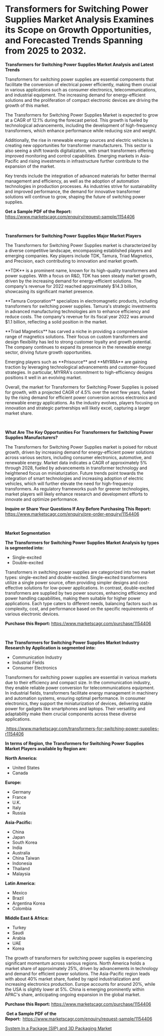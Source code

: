 <p><h1>Transformers for Switching Power Supplies Market Analysis Examines its Scope on Growth Opportunities, and Forecasted Trends Spanning from 2025 to 2032.</h1></p><p><strong>Transformers for Switching Power Supplies Market Analysis and Latest Trends</strong></p>
<p><p>Transformers for switching power supplies are essential components that facilitate the conversion of electrical power efficiently, making them crucial in various applications such as consumer electronics, telecommunications, and industrial equipment. The increasing demand for energy-efficient solutions and the proliferation of compact electronic devices are driving the growth of this market. </p><p>The Transformers for Switching Power Supplies Market is expected to grow at a CAGR of 12.1% during the forecast period. This growth is fueled by technological advancements, including the development of high-frequency transformers, which enhance performance while reducing size and weight. </p><p>Additionally, the rise in renewable energy sources and electric vehicles is creating new opportunities for transformer manufacturers. This sector is also seeing a shift towards digitalization, with smart transformers offering improved monitoring and control capabilities. Emerging markets in Asia-Pacific and rising investments in infrastructure further contribute to the expansion of the market. </p><p>Key trends include the integration of advanced materials for better thermal management and efficiency, as well as the adoption of automation technologies in production processes. As industries strive for sustainability and improved performance, the demand for innovative transformer solutions will continue to grow, shaping the future of switching power supplies.</p></p>
<p><strong>Get a Sample PDF of the Report:&nbsp;</strong> <a href="https://www.marketscagr.com/enquiry/request-sample/1154406?utm_campaign=2291&utm_medium=2&utm_source=Github&utm_content=ia&utm_term=13022025&utm_id=transformers-for-switching-power-supplies">https://www.marketscagr.com/enquiry/request-sample/1154406</a></p>
<p>&nbsp;</p>
<p><strong>Transformers for Switching Power Supplies Major Market Players</strong></p>
<p><p>The Transformers for Switching Power Supplies market is characterized by a diverse competitive landscape, encompassing established players and emerging companies. Key players include TDK, Tamura, Triad Magnetics, and Precision, each contributing to innovation and market growth.</p><p>**TDK** is a prominent name, known for its high-quality transformers and power supplies. With a focus on R&D, TDK has seen steady market growth, driven by the increasing demand for energy-efficient solutions. The company's revenue for 2022 reached approximately $14.3 billion, showcasing its significant market presence.</p><p>**Tamura Corporation** specializes in electromagnetic products, including transformers for switching power supplies. Tamura's strategic investments in advanced manufacturing technologies aim to enhance efficiency and reduce costs. The company's revenue for its fiscal year 2022 was around $1.1 billion, reflecting a solid position in the market.</p><p>**Triad Magnetics** has carved a niche in providing a comprehensive range of magnetics solutions. Their focus on custom transformers and design flexibility has led to strong customer loyalty and growth potential. The company continues to expand its presence in the renewable energy sector, driving future growth opportunities.</p><p>Emerging players such as **Prisource** and **MYRRA** are gaining traction by leveraging technological advancements and customer-focused strategies. In particular, MYRRA's commitment to high-efficiency designs positions it well in an evolving market.</p><p>Overall, the market for Transformers for Switching Power Supplies is poised for growth, with a projected CAGR of 4.5% over the next few years, fueled by the rising demand for efficient power conversion across electronics and renewable energy applications. As the industry evolves, players focusing on innovation and strategic partnerships will likely excel, capturing a larger market share.</p></p>
<p>&nbsp;</p>
<p><strong>What Are The Key Opportunities For Transformers for Switching Power Supplies Manufacturers?</strong></p>
<p><p>The Transformers for Switching Power Supplies market is poised for robust growth, driven by increasing demand for energy-efficient power solutions across various sectors, including consumer electronics, automotive, and renewable energy. Market data indicates a CAGR of approximately 5% through 2028, fueled by advancements in transformer technology and heightened focus on miniaturization. Future trends point towards the integration of smart technologies and increasing adoption of electric vehicles, which will further elevate the need for high-frequency transformers. As regulatory frameworks push for greener technologies, market players will likely enhance research and development efforts to innovate and optimize performance.</p></p>
<p><strong>Inquire or Share Your Questions If Any Before Purchasing This Report:</strong> <a href="https://www.marketscagr.com/enquiry/pre-order-enquiry/1154406?utm_campaign=2291&utm_medium=2&utm_source=Github&utm_content=ia&utm_term=13022025&utm_id=transformers-for-switching-power-supplies">https://www.marketscagr.com/enquiry/pre-order-enquiry/1154406</a></p>
<p>&nbsp;</p>
<p><strong>Market Segmentation</strong></p>
<p><strong>The Transformers for Switching Power Supplies Market Analysis by types is segmented into:</strong></p>
<p><ul><li>Single-excited</li><li>Double-excited</li></ul></p>
<p><p>Transformers in switching power supplies are categorized into two market types: single-excited and double-excited. Single-excited transformers utilize a single power source, often providing simpler designs and cost-effective solutions for low-power applications. In contrast, double-excited transformers are supplied by two power sources, enhancing efficiency and power handling capabilities, making them suitable for higher power applications. Each type caters to different needs, balancing factors such as complexity, cost, and performance based on the specific requirements of various electronic devices.</p></p>
<p><strong>Purchase this Report:&nbsp;</strong><a href="https://www.marketscagr.com/purchase/1154406?utm_campaign=2291&utm_medium=2&utm_source=Github&utm_content=ia&utm_term=13022025&utm_id=transformers-for-switching-power-supplies">https://www.marketscagr.com/purchase/1154406</a></p>
<p>&nbsp;</p>
<p><strong>The Transformers for Switching Power Supplies Market Industry Research by Application is segmented into:</strong></p>
<p><ul><li>Communication Industry</li><li>Industrial Fields</li><li>Consumer Electronics</li></ul></p>
<p><p>Transformers for switching power supplies are essential in various markets due to their efficiency and compact size. In the communication industry, they enable reliable power conversion for telecommunications equipment. In industrial fields, transformers facilitate energy management in machinery and automation systems, ensuring optimal performance. In consumer electronics, they support the miniaturization of devices, delivering stable power for gadgets like smartphones and laptops. Their versatility and adaptability make them crucial components across these diverse applications.</p></p>
<p><a href="https://www.marketscagr.com/transformers-for-switching-power-supplies-r1154406?utm_campaign=2291&utm_medium=2&utm_source=Github&utm_content=ia&utm_term=13022025&utm_id=transformers-for-switching-power-supplies">&nbsp;https://www.marketscagr.com/transformers-for-switching-power-supplies-r1154406</a></p>
<p><strong>In terms of Region, the Transformers for Switching Power Supplies Market Players available by Region are:</strong></p>
<p>
    <p> <strong> North America: </strong>
        <ul>
            <li>United States</li>
            <li>Canada</li>
        </ul>
        </p> 
    <p> <strong> Europe: </strong>
        <ul>
            <li>Germany</li>
            <li>France</li>
            <li>U.K.</li>
            <li>Italy</li>
            <li>Russia</li>
        </ul>
        </p> 
    <p> <strong> Asia-Pacific: </strong>
        <ul>
            <li>China</li>
            <li>Japan</li>
            <li>South Korea</li>
            <li>India</li>
            <li>Australia</li>
            <li>China Taiwan</li>
            <li>Indonesia</li>
            <li>Thailand</li>
            <li>Malaysia</li>
        </ul>
        </p> 
    <p> <strong> Latin America: </strong>
        <ul>
            <li>Mexico</li>
            <li>Brazil</li>
            <li>Argentina Korea</li>
            <li>Colombia</li>
        </ul>
        </p> 
    <p> <strong> Middle East & Africa: </strong>
        <ul>
            <li>Turkey</li>
            <li>Saudi</li>
            <li>Arabia</li>
            <li>UAE</li>
            <li>Korea</li>
        </ul>
    </p>
    </p>
<p><p>The growth of transformers for switching power supplies is experiencing significant momentum across various regions. North America holds a market share of approximately 25%, driven by advancements in technology and demand for efficient power solutions. The Asia-Pacific region leads with about 40% market share, fueled by rapid industrialization and increasing electronics production. Europe accounts for around 20%, while the USA is slightly lower at 5%. China is emerging prominently within APAC's share, anticipating ongoing expansion in the global market.</p></p>
<p><strong>Purchase this Report: </strong><a href="https://www.marketscagr.com/purchase/1154406?utm_campaign=2291&utm_medium=2&utm_source=Github&utm_content=ia&utm_term=13022025&utm_id=transformers-for-switching-power-supplies">https://www.marketscagr.com/purchase/1154406</a></p>
<p>&nbsp;<strong>Get a Sample PDF of the Report:&nbsp;&nbsp;</strong><a href="https://www.marketscagr.com/enquiry/request-sample/1154406?utm_campaign=2291&utm_medium=2&utm_source=Github&utm_content=ia&utm_term=13022025&utm_id=transformers-for-switching-power-supplies">https://www.marketscagr.com/enquiry/request-sample/1154406</a></p>
<p><strong></strong></p>
<p><p><a href="https://github.com/rileymgdorcas/Market-Research-Report-List-1/blob/main/system-in-a-package-sip-and-3d-packaging-market.md?utm_campaign=2291&utm_medium=2&utm_source=Github&utm_content=ia&utm_term=13022025&utm_id=transformers-for-switching-power-supplies">System In a Package (SIP) and 3D Packaging Market</a></p></p>